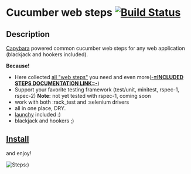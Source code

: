 Cucumber web steps [![Build Status](http://travis-ci.org/kucaahbe/cucumber-websteps.png)](http://travis-ci.org/kucaahbe/cucumber-websteps)
==========================================================================================================================================

Description
-----------

[Capybara](http://github.com/jnicklas/capybara) powered common cucumber web steps for any web application (blackjack and hookers included).

<strong>Because!</strong>

* Here collected [all "web steps"](http://github.com/cucumber/cucumber-rails/blob/master/lib/generators/cucumber/install/templates/step_definitions/web_steps.rb.erb) you need and even more([<b>-=INCLUDED STEPS DOCUMENTATION LINK=-</b>](http://relishapp.com/kucaahbe/cucumber-websteps))
* Support your favorite testing framework (test/unit, minitest, rspec-1, rspec-2) <b>Note:</b> not yet tested with rspec-1, coming soon
* work with both :rack\_test and :selenium drivers
* all in one place, DRY.
* [launchy](http://rubygems.org/gems/launchy) included :)
* blackjack and hookers  ;)

[Install](http://relishapp.com/kucaahbe/cucumber-websteps)
----------------------------------------------------------

and enjoy!

![Steps:)](http://github.com/kucaahbe/cucumber-websteps/raw/master/steps.jpg)
